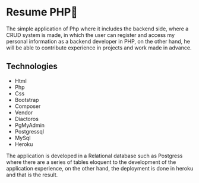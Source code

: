 # Resume PHP💨

The simple application of Php where it includes the backend side, where a CRUD system is made, in which the user can register and access my personal information as a backend developer in PHP, on the other hand, he will be able to contribute experience in projects and work made in advance.


## Technologies

- Html
- Php
- Css
- Bootstrap
- Composer
- Vendor
- Diactoros
- PgMyAdmin
- Postgressql
- MySql
- Heroku


The application is developed in a Relational database such as Postgress where there are a series of tables eloquent to the development of the application experience, on the other hand, the deployment is done in heroku and that is the result.
